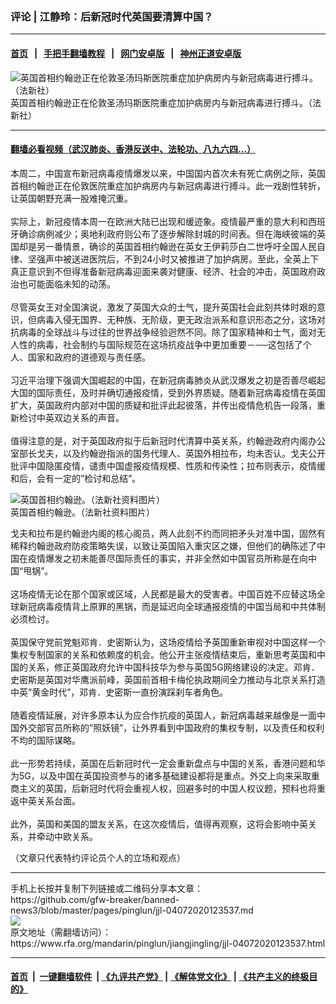 ###  评论 | 江静玲：后新冠时代英国要清算中国？
------------------------

#### [首页](https://github.com/gfw-breaker/banned-news3/blob/master/README.md) &nbsp;&nbsp;|&nbsp;&nbsp; [手把手翻墙教程](https://github.com/gfw-breaker/guides/wiki) &nbsp;&nbsp;|&nbsp;&nbsp; [网门安卓版](https://github.com/oGate2/oGate) &nbsp;&nbsp;|&nbsp;&nbsp; [神州正道安卓版](https://github.com/SzzdOgate/update) 



<div id="headerimg">
 <img alt="英国首相约翰逊正在伦敦圣汤玛斯医院重症加护病房内与新冠病毒进行搏斗。（法新社）" src="https://www.rfa.org/mandarin/pinglun/jiangjingling/jjl-04072020123537.html/000_1QG2KR.jpg/@@images/8d7a291f-a88f-48ab-90e5-7f695f93ec12.jpeg" title="英国首相约翰逊正在伦敦圣汤玛斯医院重症加护病房内与新冠病毒进行搏斗。（法新社）"/>
 <div id="headerimgcontents">
  <div id="headerimgcaption">
   <span>
    英国首相约翰逊正在伦敦圣汤玛斯医院重症加护病房内与新冠病毒进行搏斗。（法新社）
   </span>
   <!-- zoomattribute -->
  </div>
  <!-- headerimgcaption -->
 </div>
 <!-- headerimagecontents -->
</div>

<hr/>


#### [翻墙必看视频（武汉肺炎、香港反送中、法轮功、八九六四...）](https://github.com/gfw-breaker/banned-news3/blob/master/pages/link3.md)

<div id="storytext">
 <div>
  <div class="slot_header">
  </div>
 </div>
 <p>
  本周二，中国宣布新冠病毒疫情爆发以来，中国国内首次未有死亡病例之际，英国首相约翰逊正在伦敦医院重症加护病房内与新冠病毒进行搏斗。此一戏剧性转折，让英国朝野充满一股难掩沉重。
  <br/>
  <br/>
  实际上，新冠疫情本周一在欧洲大陆已出现和缓迹象。疫情最严重的意大利和西班牙确诊病例减少；奥地利政府则公布了逐步解除封城的时间表。但在海峡彼端的英国却是另一番情景，确诊的英国首相约翰逊在英女王伊莉莎白二世呼吁全国人民自律、坚强声中被送进医院后，不到24小时又被推进了加护病房。至此，全英上下真正意识到不但得准备新冠病毒迎面来袭对健康、经济、社会的冲击，英国政府政治也可能面临未知的动荡。
  <br/>
  <br/>
  尽管英女王对全国演说，激发了英国大众的士气，提升英国社会此刻共体时艰的意识，但病毒入侵无国界、无种族、无阶级，更无政治派系和意识形态之分，这场对抗病毒的全球战斗与过往的世界战争经验迥然不同。除了国家精神和士气，面对无人性的病毒，社会制约与国际规范在这场抗疫战争中更加重要－──这包括了个人、国家和政府的道德观与责任感。
  <br/>
  <br/>
  习近平治理下强调大国崛起的中国，在新冠病毒肺炎从武汉爆发之初是否善尽崛起大国的国际责任，及时并确切通报疫情，受到外界质疑。随着新冠病毒疫情在英国扩大，英国政府内部对中国的质疑和批评此起彼落，并传出疫情危机告一段落，重新检讨中英双边关系的声音。
  <br/>
  <br/>
  值得注意的是，对于英国政府拟于后新冠时代清算中英关系，约翰逊政府内阁办公室部长戈夫，以及约翰逊指派的国务代理人、英国外相拉布，均未否认。戈夫公开批评中国隐匿疫情，谴责中国虚报疫情规模、性质和传染性；拉布则表示，疫情缓和后，会有一定的”检讨和总结”。
 </p>
 <p>
  <div class="image-inline captioned" style="width:1720px;">
   <div style="width:1720px;">
    <img alt="英国首相约翰逊。（法新社资料图片）" src="https://www.rfa.org/mandarin/pinglun/jiangjingling/jjl-04072020123537.html/000_1N15JQ.jpg" title="英国首相约翰逊。（法新社资料图片）"/>
   </div>
   <div class="image-caption">
    <span style="width:1720px;">
     英国首相约翰逊。（法新社资料图片）
    </span>
    <span class="copyright">
    </span>
   </div>
  </div>
 </p>
 <p>
  戈夫和拉布是约翰逊内阁的核心阁员，两人此刻不约而同把矛头对准中国，固然有稀释约翰逊政府防疫策略失误，以致让英国陷入重灾区之嫌，但他们的确陈述了中国在疫情爆发之初未能善尽国际责任的事实，并非全然如中国官员所称是在向中国“甩锅”。
  <br/>
  <br/>
  这场疫情无论在那个国家或区域，人民都是最大的受害者。中国百姓不应替这场全球新冠病毒疫情背上原罪的黑锅，而是延迟向全球通报疫情的中国当局和中共体制必须检讨。
  <br/>
  <br/>
  英国保守党前党魁邓肯．史密斯认为，这场疫情给予英国重新审视对中国这样一个集权专制国家的关系和依赖度的机会。他公开主张疫情结束后，重新思考英国和中国的关系，修正英国政府允许中国科技华为参与英国5G网络建设的决定。邓肯．史密斯是英国对华鹰派前峰，英国前首相卡梅伦执政期间全力推动与北京关系打造中英”黄金时代”，邓肯．史密斯一直扮演踩刹车者角色。
  <br/>
  <br/>
  随着疫情延展，对许多原本认为应合作抗疫的英国人，新冠病毒越来越像是一面中国外交部官员所称的”照妖镜”，让外界看到中国政府的集权专制，以及责任和权利不均的国际谋略。
  <br/>
  <br/>
  此一形势若持续，英国在后新冠时代一定会重新盘点与中国的关系，香港问题和华为5G，以及中国在英国投资参与的诸多基础建设都将是重点。外交上向来采取重商主义的英国，后新冠时代将会重视人权，回避多时的中国人权议题，预料也将重返中英关系台面。
  <br/>
  <br/>
  此外，英国和美国的盟友关系，在这次疫情后，值得再观察，这将会影响中英关系，并牵动中欧关系。
 </p>
 <p>
  （文章只代表特约评论员个人的立场和观点）
 </p>
</div>

<hr/>
手机上长按并复制下列链接或二维码分享本文章：<br/>
https://github.com/gfw-breaker/banned-news3/blob/master/pages/pinglun/jjl-04072020123537.md <br/>
<a href='https://github.com/gfw-breaker/banned-news3/blob/master/pages/pinglun/jjl-04072020123537.md'><img src='https://github.com/gfw-breaker/banned-news3/blob/master/pages/pinglun/jjl-04072020123537.md.png'/></a> <br/>
原文地址（需翻墙访问）：https://www.rfa.org/mandarin/pinglun/jiangjingling/jjl-04072020123537.html


------------------------
#### [首页](https://github.com/gfw-breaker/banned-news3/blob/master/README.md) &nbsp;|&nbsp; [一键翻墙软件](https://github.com/gfw-breaker/nogfw/blob/master/README.md) &nbsp;| [《九评共产党》](https://github.com/gfw-breaker/9ping.md/blob/master/README.md#九评之一评共产党是什么) | [《解体党文化》](https://github.com/gfw-breaker/jtdwh.md/blob/master/README.md) | [《共产主义的终极目的》](https://github.com/gfw-breaker/gczydzjmd.md/blob/master/README.md)


<img src='http://gfw-breaker.win/banned-news3/pages/pinglun/jjl-04072020123537.md' width='0px' height='0px'/>